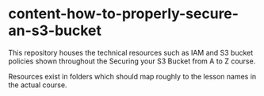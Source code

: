 # content-how-to-properly-secure-an-s3-bucket
This repository houses the technical resources such as IAM and S3 bucket policies shown throughout the Securing your S3 Bucket from A to Z course. 

Resources exist in folders which should map roughly to the lesson names in the actual course. 

